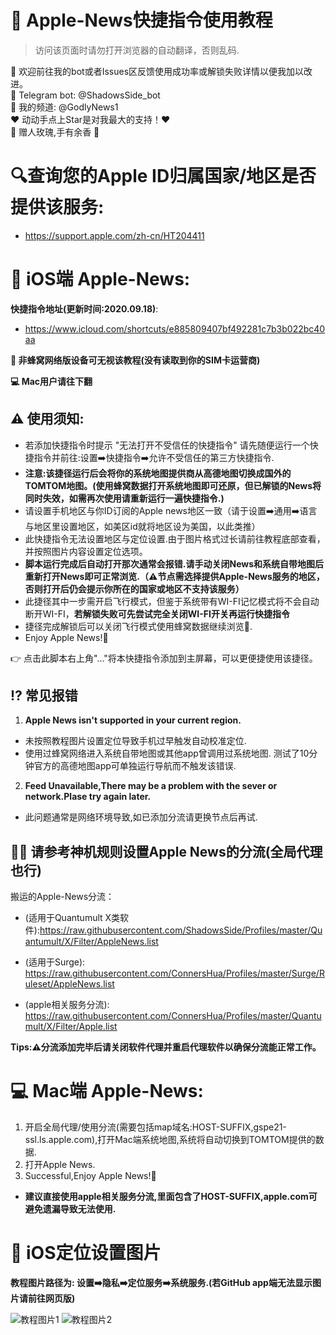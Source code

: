 # 🍎 Apple-News快捷指令使用教程 
> 访问该页面时请勿打开浏览器的自动翻译，否则乱码.

 👏 欢迎前往我的bot或者Issues区反馈使用成功率或解锁失败详情以便我加以改进。  
 🤖 Telegram bot:  @ShadowsSide_bot  
 🧾 我的频道: @GodlyNews1  
 ❤️ 动动手点上Star是对我最大的支持！❤️  
 🌹 赠人玫瑰,手有余香 🌹  

# 🔍查询您的Apple ID归属国家/地区是否提供该服务:
* https://support.apple.com/zh-cn/HT204411

# 📱 iOS端 Apple-News:
**快捷指令地址(更新时间:2020.09.18)**:
* https://www.icloud.com/shortcuts/e885809407bf492281c7b3b022bc40aa 

**🐝 非蜂窝网络版设备可无视该教程(没有读取到你的SIM卡运营商)**  

**💻 Mac用户请往下翻**

## ⚠️ 使用须知:  
*  若添加快捷指令时提示 "无法打开不受信任的快捷指令" 请先随便运行一个快捷指令并前往:设置➡️快捷指令➡️允许不受信任的第三方快捷指令.  
*  **注意:该捷径运行后会将你的系统地图提供商从高德地图切换成国外的TOMTOM地图。(使用蜂窝数据打开系统地图即可还原，但已解锁的News将同时失效，如需再次使用请重新运行一遍快捷指令.)**  
*  请设置手机地区与你ID订阅的Apple news地区一致（请于设置➡️通用➡️语言与地区里设置地区，如美区id就将地区设为美国，以此类推）  
*  此快捷指令无法设置地区与定位设置.由于图片格式过长请前往教程底部查看，并按照图片内容设置定位选项。
*  **脚本运行完成后自动打开那次通常会报错.请手动关闭News和系统自带地图后重新打开News即可正常浏览.（⚠️节点需选择提供Apple-News服务的地区，否则打开后仍会提示你所在的国家或地区不支持该服务）**
*  此捷径其中一步需开启飞行模式，但鉴于系统带有WI-FI记忆模式将不会自动断开WI-FI，**若解锁失败可先尝试完全关闭WI-FI开关再运行快捷指令**
*  捷径完成解锁后可以关闭飞行模式使用蜂窝数据继续浏览🥳.
*  Enjoy Apple News!🎉  

👉 点击此脚本右上角"..."将本快捷指令添加到主屏幕，可以更便捷使用该捷径。  

## ⁉️ 常见报错

1. **Apple News isn't supported in your current region.**  
*  未按照教程图片设置定位导致手机过早触发自动校准定位.  
*  使用过蜂窝网络进入系统自带地图或其他app曾调用过系统地图. 测试了10分钟官方的高德地图app可单独运行导航而不触发该错误.  
   
2. **Feed Unavailable,There may be a problem with the sever or network.Plase try again later.**  
*  此问题通常是网络环境导致,如已添加分流请更换节点后再试.  
 
## 💁🏻‍ 请参考神机规则设置Apple News的分流(全局代理也行)  
 
搬运的Apple-News分流：  
* (适用于Quantumult X类软件):https://raw.githubusercontent.com/ShadowsSide/Profiles/master/Quantumult/X/Filter/AppleNews.list  

* (适用于Surge): https://raw.githubusercontent.com/ConnersHua/Profiles/master/Surge/Ruleset/AppleNews.list  

* (apple相关服务分流):  https://raw.githubusercontent.com/ConnersHua/Profiles/master/Quantumult/X/Filter/Apple.list 

**Tips:⚠️分流添加完毕后请关闭软件代理并重启代理软件以确保分流能正常工作。**  


# 💻 Mac端 Apple-News:

1. 开启全局代理/使用分流(需要包括map域名:HOST-SUFFIX,gspe21-ssl.ls.apple.com),打开Mac端系统地图,系统将自动切换到TOMTOM提供的数据. 
2. 打开Apple News.  
3. Successful,Enjoy Apple News!🎉

* **建议直接使用apple相关服务分流,里面包含了HOST-SUFFIX,apple.com可避免遗漏导致无法使用.**

# 📍 iOS定位设置图片 

**教程图片路径为: 设置➡️隐私➡️定位服务➡️系统服务.(若GitHub app端无法显示图片请前往网页版)**

![教程图片1](https://github.com/ShadowsSide/-Apple-New/blob/master/IMAGE%202020-06-02%2001:43:20.jpg)
![教程图片2](https://github.com/ShadowsSide/-Apple-New/blob/master/IMAGE%202020-06-02%2001:43:24.jpg)   
